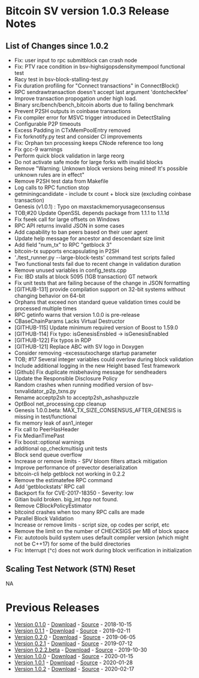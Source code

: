 # Bitcoin SV version 1.0.3 Release Notes

## List of Changes since 1.0.2
* Fix: user input to rpc submitblock can crash node
* Fix: PTV race condition in bsv-highsigopsdensitymempool functional test
* Racy test in bsv-block-stalling-test.py
* Fix duration profiling for "Connect transactions" in ConnectBlock()
* RPC sendrawtransaction doesn't accept last argument 'dontcheckfee'
* Improve transaction propogation under high load.
* Binary src/bench/bench_bitcoin aborts due to failing benchmark
* Prevent P2SH outputs in coinbase transactions
* Fix compiler error for MSVC trigger introduced  in DetectStaling
* Configurable P2P timeouts
* Excess Padding in CTxMemPoolEntry removed
* Fix forknotify.py test and consider CI improvements
* Fix: Orphan txn processing keeps CNode reference too long
* Fix gcc-9 warnings
* Perform quick block validation in large reorg
* Do not activate safe mode for large forks with invalid blocks
* Remove "Warning: Unknown block versions being mined! It's possible unknown rules are in effect"
* Remove P2SH test data from Makefile
* Log calls to RPC function stop
* getminingcandidate - include tx count + block size (excluding coinbase transaction)
* Genesis (v1.0.1) :  Typo on maxstackmemoryusageconsensus
* TOB;#20 Update OpenSSL depends package from 1.1.1 to 1.1.1d
* Fix fseek call for large offsets on Windows
* RPC API returns invalid JSON in some cases
* Add capability to ban peers based on their user agent
* Update help message for ancestor and descendant size limit
* Add field "num_tx" to RPC "getblock <hash> 3"
* bitcoin-tx supports encapsulating in P2SH
* './test_runner.py --large-block-tests' command test scripts failed
* Two functional tests fail due to recent change in validation duration
* Remove unused variables in config_tests.cpp
* Fix: IBD stalls at block 5095 (1GB transaction) GT network
* Fix unit tests that are failing because of the change in JSON formatting
* [GITHUB-131] provide compilation support on 32-bit systems without changing behavior on 64-bit
* Orphans that exceed non standard queue validation times could be processed multiple times
* RPC getinfo warns that version 1.0.0 is pre-release
* CBaseChainParams Lacks Virtual Destructor
* [GITHUB-115] Update minimum required version of Boost to 1.59.0
* [GITHUB-114] Fix typo: isGenesisEnsbled -> isGenesisEnabled
* [GITHUB-122] Fix typos in RDP
* [GITHUB-121] Replace ABC with SV logo in Doxygen
* Consider removing -excessutxocharge startup parameter
* TOB; #17 Several integer variables could overlow during block validation
* Include additional logging in the new Height based Test framework
* [Github] Fix duplicate misbehaving message for sendheaders
* Update the Responsible Disclosure Policy
* Random crashes when running modified version of bsv-txnvalidator_p2p_txns.py
* Rename acceptp2sh to acceptp2sh_ashashpuzzle
* OptBool net_processing.cpp cleanup
* Genesis 1.0.0.beta: MAX_TX_SIZE_CONSENSUS_AFTER_GENESIS is missing in test/functional
* fix memory leak of asn1_integer
* Fix call to PeerHasHeader
* Fix MedianTimePast
* Fix boost::optional warnings
* additional op_checkmultisig unit tests
* Block send queue overflow
* Increase or remove limits - SPV bloom filters attack mitigation
* Improve performance of prevector deserialization
* bitcoin-cli help getblock not working in 0.2.2
* Remove the estimatefee RPC command
* Add 'getblockstats' RPC call
* Backport fix for CVE-2017-18350 - Severity: low
* Gitian build broken. big_int.hpp not found.
* Remove CBlockPolicyEstimator
* bitcoind crashes when too many RPC calls are made
* Parallel Block Validation
* Increase or remove limits - script size, op codes per script, etc
* Remove the limit on the number of CHECKSIGS per MB of block space
* Fix: autotools build system uses default compiler version (which might not be C++17) for some of the build directories
* Fix: Interrupt (^c) does not work during block verification in initialization

## Scaling Test Network (STN) Reset
NA

# Previous Releases
* [Version 0.1.0](release-notes-v0.1.0.md) - [Download](https://download.bitcoinsv.io/bitcoinsv/0.1.0/) - [Source](https://github.com/bitcoin-sv/bitcoin-sv/tree/v0.1.0) - 2018-10-15
* [Version 0.1.1](release-notes-v0.1.1.md) - [Download](https://download.bitcoinsv.io/bitcoinsv/0.1.1/) - [Source](https://github.com/bitcoin-sv/bitcoin-sv/tree/v0.1.1) - 2019-02-11
* [Version 0.2.0](release-notes-v0.2.0.md) - [Download](https://download.bitcoinsv.io/bitcoinsv/0.2.0/) - [Source](https://github.com/bitcoin-sv/bitcoin-sv/tree/v0.2.0) - 2019-06-05
* [Version 0.2.1](release-notes-v0.2.1.md) - [Download](https://download.bitcoinsv.io/bitcoinsv/0.2.1/) - [Source](https://github.com/bitcoin-sv/bitcoin-sv/tree/v0.2.1) - 2019-07-12
* [Version 0.2.2.beta](release-notes-v0.2.2-beta.md) - [Download](https://download.bitcoinsv.io/bitcoinsv/0.2.2.beta/) - [Source](https://github.com/bitcoin-sv/bitcoin-sv/tree/v0.2.2.beta) - 2019-10-30
* [Version 1.0.0](release-notes-v1.0.0.md) - [Download](https://download.bitcoinsv.io/bitcoinsv/1.0.0/) - [Source](https://github.com/bitcoin-sv/bitcoin-sv/tree/v1.0.0) - 2020-01-15
* [Version 1.0.1](release-notes-v1.0.1.md) - [Download](https://download.bitcoinsv.io/bitcoinsv/1.0.1/) - [Source](https://github.com/bitcoin-sv/bitcoin-sv/tree/v1.0.1) - 2020-01-28
* [Version 1.0.2](release-notes-v1.0.2.md) - [Download](https://download.bitcoinsv.io/bitcoinsv/1.0.2/) - [Source](https://github.com/bitcoin-sv/bitcoin-sv/tree/v1.0.2) - 2020-02-17
